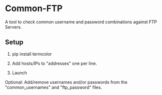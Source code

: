 # Common-FTP

A tool to check common username and password combinations against FTP Servers.


## Setup

1. pip install termcolor

2. Add hosts/IPs to "addresses" one per line.

3. Launch

Optional: Add/remove usernames and/or passwords from the "common_usernames" and "ftp_password" files.

